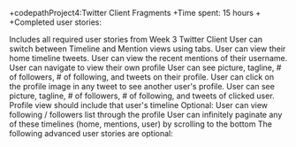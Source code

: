+codepathProject4:Twitter Client Fragments
+Time spent: 15 hours
+
+Completed user stories:

Includes all required user stories from Week 3 Twitter Client
User can switch between Timeline and Mention views using tabs.
User can view their home timeline tweets.
User can view the recent mentions of their username.
User can navigate to view their own profile
User can see picture, tagline, # of followers, # of following, and tweets on their profile.
User can click on the profile image in any tweet to see another user's profile.
User can see picture, tagline, # of followers, # of following, and tweets of clicked user.
Profile view should include that user's timeline
Optional: User can view following / followers list through the profile
User can infinitely paginate any of these timelines (home, mentions, user) by scrolling to the bottom
The following advanced user stories are optional:

